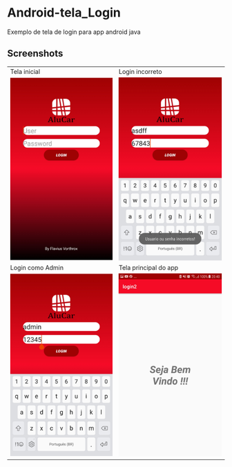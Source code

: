 # Android-tela_Login
Exemplo de tela de login para app android java

## Screenshots
<table>
  <tr>
    <td>  Tela inicial  </td>
    <td>  Login incorreto   </td>
  </tr>
  <tr>
    <td><img src= "https://github.com/FlaviodosSantos/Android-tela_Login/blob/master/Screenshots/1%20-%20Tela%20inicial.jpg"  width="250"></td>
    <td><img src= "https://github.com/FlaviodosSantos/Android-tela_Login/blob/master/Screenshots/2%20-%20Login%20incorreto.jpg"  width="250"></td>
  </tr>
  <tr>
    <td>  Login como Admin  </td>
    <td>  Tela principal do app   </td>
  </tr>
  <tr>
    <td><img src= "https://github.com/FlaviodosSantos/Android-tela_Login/blob/master/Screenshots/3%20-%20Login%20como%20Admin.jpg"  width="250"></td>
    <td><img src= "https://github.com/FlaviodosSantos/Android-tela_Login/blob/master/Screenshots/4%20-%20Tela%20de%20principal%20do%20app.jpg"  width="250"></td>
  </tr>
</table>
